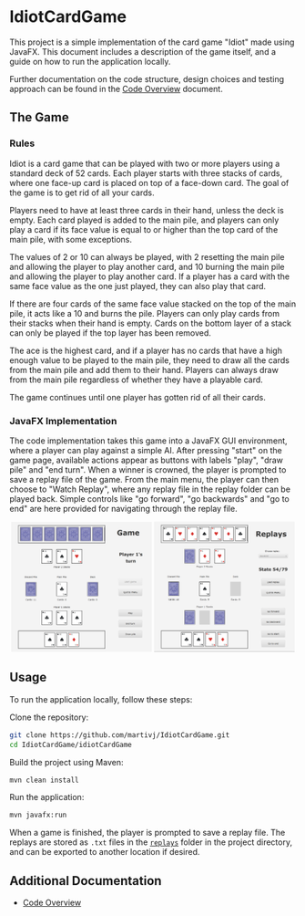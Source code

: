 # IdiotCardGame

This project is a simple implementation of the card game "Idiot" made using JavaFX. This document includes a description of the game itself, and a guide on how to run the application locally. 

Further documentation on the code structure, design choices and testing approach can be found in the [Code Overview](./idiotCardGame/README.md) document.

## The Game

### Rules

Idiot is a card game that can be played with two or more players using a standard deck of 52 cards. Each player starts with three stacks of cards, where one face-up card is placed on top of a face-down card. The goal of the game is to get rid of all your cards.

Players need to have at least three cards in their hand, unless the deck is empty. Each card played is added to the main pile, and players can only play a card if its face value is equal to or higher than the top card of the main pile, with some exceptions.

The values of 2 or 10 can always be played, with 2 resetting the main pile and allowing the player to play another card, and 10 burning the main pile and allowing the player to play another card. If a player has a card with the same face value as the one just played, they can also play that card.

If there are four cards of the same face value stacked on the top of the main pile, it acts like a 10 and burns the pile. Players can only play cards from their stacks when their hand is empty. Cards on the bottom layer of a stack can only be played if the top layer has been removed.

The ace is the highest card, and if a player has no cards that have a high enough value to be played to the main pile, they need to draw all the cards from the main pile and add them to their hand. Players can always draw from the main pile regardless of whether they have a playable card.

The game continues until one player has gotten rid of all their cards.

### JavaFX Implementation

The code implementation takes this game into a JavaFX GUI environment, where a player can play against a simple AI. After pressing "start" on the game page, available actions appear as buttons with labels "play", "draw pile" and "end turn". When a winner is crowned, the player is prompted to save a replay file of the game. From the main menu, the player can then choose to "Watch Replay", where any replay file in the replay folder can be played back. Simple controls like "go forward", "go backwards" and "go to end" are here provided for navigating through the replay file.

<p align="center">
  <img src="./idiotCardGame/images/game-screenshot.png" alt="Game Screenshot" width="49%" />
  <img src="./idiotCardGame/images/replay-screenshot.png" alt="Replay Screenshot" width="49%" />
</p>

## Usage

To run the application locally, follow these steps:

Clone the repository:
```sh
git clone https://github.com/martivj/IdiotCardGame.git
cd IdiotCardGame/idiotCardGame
```

Build the project using Maven:
```sh
mvn clean install
```

Run the application:
```sh
mvn javafx:run
```

When a game is finished, the player is prompted to save a replay file. The replays are stored as `.txt` files in the [`replays`](./idiotCardGame/replays/) folder in the project directory, and can be exported to another location if desired.

## Additional Documentation

- [Code Overview](./idiotCardGame/README.md)